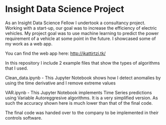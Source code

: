 # Insight Data Science Project

As an Insight Data Science Fellow I undertook a consultancy project. 
Working with a start-up, our goal was to increase the efficiency of electric vehicles. 
My project goal was to use machine learning to predict the power requirement of a vehicle at some point in the future. 
I showcased some of my work as a web app. 

You can find the web app here: http://jkattirtzi.tk/

In this repository I include 2 example files that show the types of algorithms that I used. 

Clean_data.ipynb - This Jupyter Notebook shows how I detect anomalies by using the time derivative and I remove extreme values


VAR.ipynb - This Jupyter Notebook implements Time Series predictions using Variable Autoreggresive algorithms. It is a very simplified version. 
As such the accuracy shown here is much lower than that of the final code. 

The final code was handed over to the company to be implemented in their controls software. 
